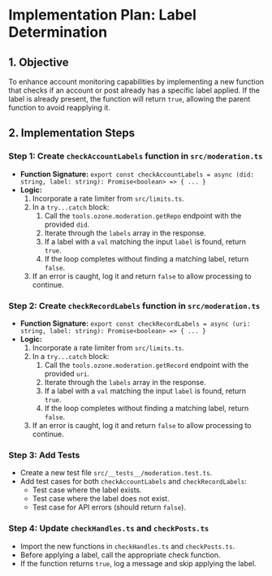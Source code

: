 # Implementation Plan: Label Determination

## 1. Objective

To enhance account monitoring capabilities by implementing a new function that checks if an account or post already has a specific label applied. If the label is already present, the function will return `true`, allowing the parent function to avoid reapplying it.

## 2. Implementation Steps

### Step 1: Create `checkAccountLabels` function in `src/moderation.ts`

- **Function Signature:** `export const checkAccountLabels = async (did: string, label: string): Promise<boolean> => { ... }`
- **Logic:**
    1.  Incorporate a rate limiter from `src/limits.ts`.
    2.  In a `try...catch` block:
        1. Call the `tools.ozone.moderation.getRepo` endpoint with the provided `did`.
        2. Iterate through the `labels` array in the response.
        3. If a label with a `val` matching the input `label` is found, return `true`.
        4. If the loop completes without finding a matching label, return `false`.
    3. If an error is caught, log it and return `false` to allow processing to continue.

### Step 2: Create `checkRecordLabels` function in `src/moderation.ts`

- **Function Signature:** `export const checkRecordLabels = async (uri: string, label: string): Promise<boolean> => { ... }`
- **Logic:**
    1.  Incorporate a rate limiter from `src/limits.ts`.
    2.  In a `try...catch` block:
        1. Call the `tools.ozone.moderation.getRecord` endpoint with the provided `uri`.
        2. Iterate through the `labels` array in the response.
        3. If a label with a `val` matching the input `label` is found, return `true`.
        4. If the loop completes without finding a matching label, return `false`.
    3. If an error is caught, log it and return `false` to allow processing to continue.

### Step 3: Add Tests

- Create a new test file `src/__tests__/moderation.test.ts`.
- Add test cases for both `checkAccountLabels` and `checkRecordLabels`:
    - Test case where the label exists.
    - Test case where the label does not exist.
    - Test case for API errors (should return `false`).

### Step 4: Update `checkHandles.ts` and `checkPosts.ts`

- Import the new functions in `checkHandles.ts` and `checkPosts.ts`.
- Before applying a label, call the appropriate check function.
- If the function returns `true`, log a message and skip applying the label.